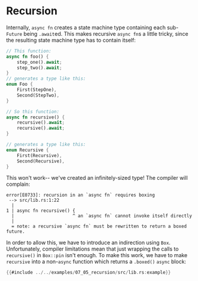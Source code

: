 # Recursion

Internally, `async fn` creates a state machine type containing each
sub-`Future` being `.await`ed. This makes recursive `async fn`s a little
tricky, since the resulting state machine type has to contain itself:

```rust
// This function:
async fn foo() {
    step_one().await;
    step_two().await;
}
// generates a type like this:
enum Foo {
    First(StepOne),
    Second(StepTwo),
}

// So this function:
async fn recursive() {
    recursive().await;
    recursive().await;
}

// generates a type like this:
enum Recursive {
    First(Recursive),
    Second(Recursive),
}
```

This won't work-- we've created an infinitely-sized type!
The compiler will complain:

```
error[E0733]: recursion in an `async fn` requires boxing
 --> src/lib.rs:1:22
  |
1 | async fn recursive() {
  |                      ^ an `async fn` cannot invoke itself directly
  |
  = note: a recursive `async fn` must be rewritten to return a boxed future.
```

In order to allow this, we have to introduce an indirection using `Box`.
Unfortunately, compiler limitations mean that just wrapping the calls to
`recursive()` in `Box::pin` isn't enough. To make this work, we have
to make `recursive` into a non-`async` function which returns a `.boxed()`
`async` block:

```rust
{{#include ../../examples/07_05_recursion/src/lib.rs:example}}
```
